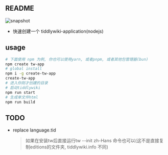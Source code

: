 ## README

![snapshot](https://cdn.jsdelivr.net/gh/oeyoews/neotw@main/img/create-tw-app.png)

- 快速创建一个 tiddlywiki-application(nodejs)

## usage

```bash
# 下面使用 npm 为例, 你也可以使用yarn, 或者pnpm, 或者其他包管理器(bun)
npm create tw-app
# global install
npm i -g create-tw-app
create-tw-app
# 进入你刚才创建的目录
# 启动tiddlywiki
npm run start
# 生成单文件html
npm run build
```

## TODO

- replace language.tid
  > 如果在安装tw后直接运行tw --init zh-Hans 命令也可以(这不是直接复制editions的文件夹, tiddlywiki.info 不同)
